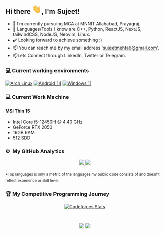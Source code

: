 
<h2>Hi there <img src="https://raw.githubusercontent.com/ABSphreak/ABSphreak/master/gifs/Hi.gif" width="30px" height="30px">, I'm Sujeet!</h2>

- 🌱 I’m currently pursuing MCA at MNNIT Allahabad, Prayagraj.
- 👀 Languages/Tools I know are C++, Python, ReactJS, NextJS, tailwindCSS, NodeJS, Neovim, Linux.
- ✔️ Looking forward to achieve something :)
- 📫 You can reach me by my email address 'sujeetmehta6@gmail.com'.
- 📫Lets Connect through LinkedIn, Twitter or Telegram.

<!-- TODO fix this, its not showing up -->
<!--  -->
<!-- [![Sujeet's Telegram](assets/telegram.svg)](https://t.me/MahtoSujeet) -->
<!-- [![Sujeet's Instagram](assets/instagram.svg)](https://instagram.com/SujeetVibes) -->
<!--  -->

### 💻 Current working environments
[![Arch Linux](https://img.shields.io/badge/Arch%20Linux-1793d1?style=flat-square&logo=archlinux&logoColor=ffffff)](https://archlinux.org)
[![Android 14](https://img.shields.io/badge/Android%2014-3ddc84?style=flat-square&logo=android&logoColor=ffffff)](https://www.android.com/android-14/)
[![Windows 11](https://img.shields.io/badge/Windows%2011-00adef?style=flat-square&logo=windows&logoColor=ffffff)](https://www.microsoft.com/en-in/software-download/windows11)

### 💻 Current Work Machine
#### MSI Thin 15
- Intel Core i5-12450H @ 4.40 GHz
- GeForce RTX 2050
- 16GB RAM
- 512 SDD

### ⚙️ &nbsp;My GitHub Analytics
<p align="center">
<a href="https://github.com/MahtoSujeet">
<img height="180em" src="https://github-readme-stats-eight-theta.vercel.app/api?username=MahtoSujeet&show_icons=true&theme=gruvbox&include_all_commits=true&count_private=true"/>
<img height="180em" src="https://github-readme-stats-eight-theta.vercel.app/api/top-langs/?username=MahtoSujeet&layout=compact&langs_count=8&theme=gruvbox"/>
</a>
</p>
<sub>*Top languages is only a metric of the languages my public code consists of and doesn't reflect experience or skill level.</sub>
<br>

### 🏆 My Competitive Programming Journey
<p align="center">
  <a href="https://codeforces.com/profile/sujeetmahto">
    <img src="https://codeforces-readme-stats.vercel.app/api/card?username=sujeetmahto&theme=gruvbox&disable_animations=false&show_icons=true&force_username=true" alt="Codeforces Stats">
  </a>
</p>
<!-- <table>
  <tr>
    <td>
      <a href="https://leetcode.com/sujeetmahto">
        <img src="https://leetcard.jacoblin.cool/sujeetmahto?theme=dark&font=Montserrat&ext=contest&sheets=https://bit.ly/M3NpQr7" alt="LeetCode Stats">
      </a>
    </td>
    <td>

    </td>
  </tr>
</table> -->
<br>
<p align="center">
 <img src="https://komarev.com/ghpvc/?username=MahtoSujeet&style=flat-square"/>
 <img src="https://img.shields.io/badge/dynamic/json?logo=github&label=GitHub+Followers&labelColor=282c34&color=181717&query=%24.data.totalSubs&url=https%3A%2F%2Fapi.spencerwoo.com%2Fsubstats%2F%3Fsource%3Dgithub%26queryKey%3DMahtoSujeet&longCache=true"/>
</p>

